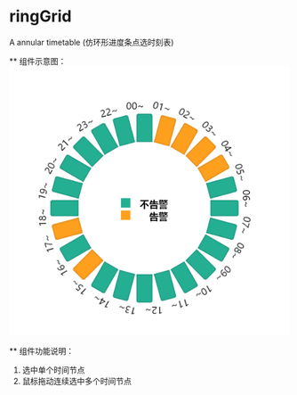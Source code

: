 # ringGrid
A annular timetable (仿环形进度条点选时刻表)  

** 组件示意图：
![](illustration/illustrate1.png)  

** 组件功能说明：  
1. 选中单个时间节点  
2. 鼠标拖动连续选中多个时间节点

